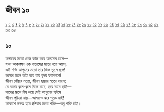 # জীবন ১০

[১](2.10.0.jeebon-1.md) [২](2.10.1.jeebon-2.md) [৩](2.10.2.jeebon-3.md) [৪](2.10.3.jeebon-4.md) [৫](2.10.4.jeebon-5.md) [৬](2.10.5.jeebon-6.md) [৭](2.10.6.jeebon-7.md) [৮](2.10.7.jeebon-8.md) [৯](2.10.8.jeebon-9.md) [১০](2.10.9.jeebon-10.md) [১১](2.10.10.jeebon-11.md) [১২](2.10.11.jeebon-12.md) [১৩](2.10.12.jeebon-13.md) [১৪](2.10.13.jeebon-14.md) [১৫](2.10.14.jeebon-15.md) [১৬](2.10.15.jeebon-16.md) [১৭](2.10.16.jeebon-17.md) [১৮](2.10.17.jeebon-18.md) [১৯](2.10.18.jeebon-19.md) [২০](2.10.19.jeebon-20.md) [২১](2.10.20.jeebon-21.md) [২২](2.10.21.jeebon-22.md) [২৩](2.10.22.jeebon-23.md) [২৪](2.10.23.jeebon-24.md) [২৫](2.10.24.jeebon-25.md) [২৬](2.10.25.jeebon-26.md) [২৭](2.10.26.jeebon-27.md) [২৮](2.10.27.jeebon-28.md) [২৯](2.10.28.jeebon-29.md) [৩০](2.10.29.jeebon-30.md) [৩১](2.10.30.jeebon-31.md) [৩২](2.10.31.jeebon-32.md) [৩৩](2.10.32.jeebon-33.md) [৩৪](2.10.33.jeebon-34.md)

## ১০

অঙ্গারের মতো তেজ কাজ করে অন্তরের তলে—  
যখন আকাঙ্ক্ষা এক বাতাসের মতো বয়ে আসে,  
এই শক্তি আগুনের মতো তার জিভ তুলে জ্বলে!  
ভস্মের মতন তাই হয়ে যায় হৃদয় ফ্যাকাশে!  
জীবন ধোঁয়ার মতো, জীবন ছায়ার মতো ভাসে;  
যে অঙ্গার জ্বলে-জ্বলে নিভে যাবে, হয়ে যাবে ছাই—  
সাপের মতন বিষ লয়ে সেই আগুনের ফাঁসে  
জীবন পুড়িয়া যায়—আমরাও ঝরে পুড়ে যাই!  
আকাশে নক্ষত্র হয়ে জ্বলিবার মতো শক্তি—তবু শক্তি চাই।

